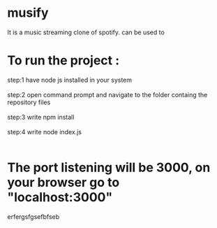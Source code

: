 # musify
It is a music streaming clone of spotify.
can be used to 

# To run the project :
 step:1 have node js installed in your system <br><br>
 step:2 open command prompt and navigate to the folder containg the repository files<br><br>
 step:3 write npm install<br><br>
 step:4 write node index.js<br><br>

 # The port listening will be 3000, on your browser go to "localhost:3000" 
erfergsfgsefbfseb